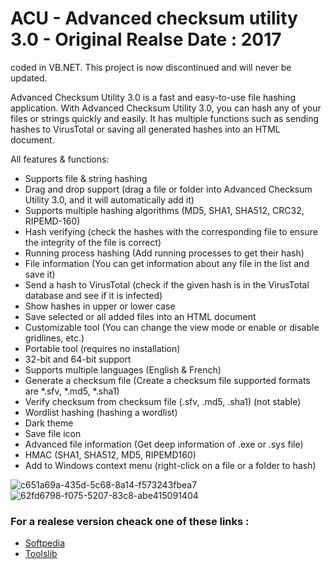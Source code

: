 # ACU - Advanced checksum utility 3.0 - Original Realse Date : 2017
 

coded in VB.NET. This project is now discontinued and will never be updated.

Advanced Checksum Utility 3.0 is a fast and easy-to-use file hashing application. With Advanced Checksum Utility 3.0, you can hash any of your files or strings quickly and easily. It has multiple functions such as sending hashes to VirusTotal or saving all generated hashes into an HTML document.

All features & functions:

- Supports file & string hashing
- Drag and drop support (drag a file or folder into Advanced Checksum Utility 3.0, and it will automatically add it)
- Supports multiple hashing algorithms (MD5, SHA1, SHA512, CRC32, RIPEMD-160)
- Hash verifying (check the hashes with the corresponding file to ensure the integrity of the file is correct)
- Running process hashing (Add running processes to get their hash)
- File information (You can get information about any file in the list and save it)
- Send a hash to VirusTotal (check if the given hash is in the VirusTotal database and see if it is infected)
- Show hashes in upper or lower case
- Save selected or all added files into an HTML document
- Customizable tool (You can change the view mode or enable or disable gridlines, etc.)
- Portable tool (requires no installation)
- 32-bit and 64-bit support
- Supports multiple languages (English & French)
- Generate a checksum file (Create a checksum file supported formats are *.sfv, *.md5, *.sha1)
- Verify checksum from checksum file (.sfv, .md5, .sha1) (not stable)
- Wordlist hashing (hashing a wordlist)
- Dark theme
- Save file icon
- Advanced file information (Get deep information of .exe or .sys file)
- HMAC (SHA1, SHA512, MD5, RIPEMD160)
- Add to Windows context menu (right-click on a file or a folder to hash)


 ![c651a69a-435d-5c68-8a14-f573243fbea7](https://user-images.githubusercontent.com/102109601/159818616-0e7dfb05-3adc-4efa-9ffa-edd4bd8df41c.png)
 ![62fd6798-f075-5207-83c8-abe415091404](https://user-images.githubusercontent.com/102109601/159818634-7c1b7404-624d-4823-94a1-ef1371513197.png)


### For a realese version cheack one of these links :
- [Softpedia](https://www.softpedia.com/get/Others/Miscellaneous/Advanced-checksum-utility.shtml)
- [Toolslib](https://toolslib.net/downloads/viewdownload/354-advanced-checksum-utility/)
